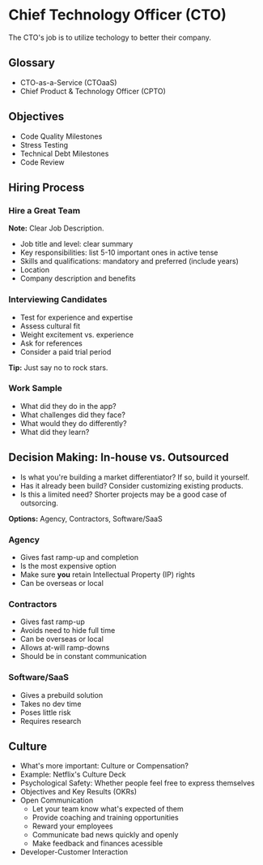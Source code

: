 # Chief Technology Officer (CTO)

The CTO's job is to utilize techology to better their company.

## Glossary

- CTO-as-a-Service (CTOaaS)
- Chief Product & Technology Officer (CPTO)

## Objectives

- Code Quality Milestones
- Stress Testing
- Technical Debt Milestones
- Code Review

## Hiring Process

### Hire a Great Team

**Note:** Clear Job Description.

- Job title and level: clear summary
- Key responsibilities: list 5-10 important ones in active tense
- Skills and qualifications: mandatory and preferred (include years)
- Location
- Company description and benefits

### Interviewing Candidates

- Test for experience and expertise
- Assess cultural fit
- Weight excitement vs. experience
- Ask for references
- Consider a paid trial period

**Tip:** Just say no to rock stars.

### Work Sample

- What did they do in the app?
- What challenges did they face?
- What would they do differently?
- What did they learn?

## Decision Making: In-house vs. Outsourced

- Is what you're building a market differentiator? If so, build it yourself.
- Has it already been build? Consider customizing existing products.
- Is this a limited need? Shorter projects may be a good case of outsorcing.

**Options:** Agency, Contractors, Software/SaaS

### Agency

- Gives fast ramp-up and completion
- Is the most expensive option
- Make sure **you** retain Intellectual Property (IP) rights
- Can be overseas or local

### Contractors

- Gives fast ramp-up
- Avoids need to hide full time
- Can be overseas or local
- Allows at-will ramp-downs
- Should be in constant communication

### Software/SaaS

- Gives a prebuild solution
- Takes no dev time
- Poses little risk
- Requires research

## Culture

- What's more important: Culture or Compensation?
- Example: Netflix's Culture Deck
- Psychological Safety: Whether people feel free to express themselves
- Objectives and Key Results (OKRs)
- Open Communication
  - Let your team know what's expected of them
  - Provide coaching and training opportunities
  - Reward your employees
  - Communicate bad news quickly and openly
  - Make feedback and finances acessible
- Developer-Customer Interaction
